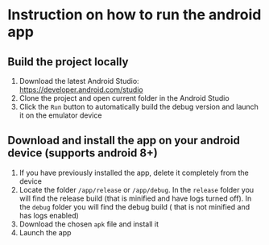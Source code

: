 # Instruction on how to run the android app

## Build the project locally 

1) Download the latest Android Studio: https://developer.android.com/studio
2) Clone the project and open current folder in the Android Studio
3) Click the `Run` button to automatically build the debug version and launch it on the emulator device

## Download and install the app on your android device (supports android 8+)

1) If you have previously installed the app, delete it completely from the device
2) Locate the folder `/app/release` or `/app/debug`. In the `release` folder you will find the release
build (that is minified and have logs turned off). In the `debug` folder you will find the debug build (
that is not minified and has logs enabled)
3) Download the chosen `apk` file and install it
4) Launch the app
